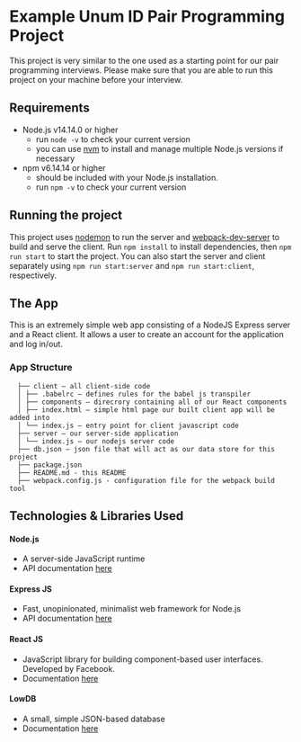# Example Unum ID Pair Programming Project
This project is very similar to the one used as a starting point for our pair programming interviews.
Please make sure that you are able to run this project on your machine before your interview.

## Requirements
- Node.js v14.14.0 or higher
  - run `node -v` to check your current version
  - you can use [nvm](https://github.com/nvm-sh/nvm) to install and manage multiple Node.js versions if necessary
- npm v6.14.14 or higher
  - should be included with your Node.js installation.
  - run `npm -v` to check your current version

## Running the project
This project uses [nodemon](https://nodemon.io/) to run the server and [webpack-dev-server](https://webpack.js.org/configuration/dev-server/) to build and serve the client. Run `npm install` to install dependencies, then `npm run start` to start the project. You can also start the server and client separately using `npm run start:server` and `npm run start:client`, respectively.

## The App
This is an extremely simple web app consisting of a NodeJS Express server and a React client. It allows a user to create an account for the application and log in/out.

### App Structure
```
  ├── client — all client-side code
  │ ├── .babelrc — defines rules for the babel js transpiler
  │ ├── components — direcrory containing all of our React components
  │ ├── index.html — simple html page our built client app will be added into
  │ └── index.js — entry point for client javascript code
  ├── server — our server-side application
  │ └── index.js — our nodejs server code
  ├── db.json — json file that will act as our data store for this project
  ├── package.json
  ├── README.md - this README
  ├── webpack.config.js - configuration file for the webpack build tool
```

## Technologies & Libraries Used
#### Node.js
- A server-side JavaScript runtime
- API documentation [here](https://nodejs.org/api/)

#### Express JS
- Fast, unopinionated, minimalist web framework for Node.js
- API documentation [here](https://expressjs.com/en/4x/api.html)

#### React JS
- JavaScript library for building component-based user interfaces. Developed by Facebook.
- Documentation [here](https://reactjs.org/docs/getting-started.html)

#### LowDB
- A small, simple JSON-based database
- Documentation [here](https://github.com/typicode/lowdb)

